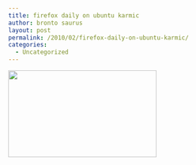 ```yaml
---
title: firefox daily on ubuntu karmic
author: bronto saurus
layout: post
permalink: /2010/02/firefox-daily-on-ubuntu-karmic/
categories:
  - Uncategorized
---
```

[<img src="http://brontosaurusrex.69.mu/wp-content/uploads/2010/02/firefoxDailyUbuntuKarmic-300x176.png" alt="" title="firefoxDailyUbuntuKarmic" width="300" height="176" class="alignnone size-medium wp-image-648" />][1]

 [1]: http://brontosaurusrex.69.mu/wp-content/uploads/2010/02/firefoxDailyUbuntuKarmic.png